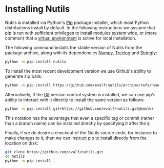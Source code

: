 # Installing Nutils

Nutils is installed via Python's [Pip](https://pip.pypa.io/en/stable/) package
installer, which most Python distributions install by default. In the following
instructions we assume that pip is run with sufficient privileges to install
modules system wide, or (more common) that a [virtual
environment](https://docs.python.org/3/library/venv.html) is active for local
installation.

The following command installs the stable version of Nutils from the package
archive, along with its dependencies [Numpy](https://numpy.org/),
[Treelog](https://github.com/evalf/treelog) and
[Stringly](https://github.com/evalf/stringly):

```sh
python -m pip install nutils
```

To install the most recent development version we use Github's ability to
generate zip balls:

```sh
python -m pip install https://github.com/evalf/nutils/archive/refs/heads/master.zip
```

Alternatively, if the [Git](https://git-scm.com/) version control system is
installed, we can use pip's ability to interact with it directly to install the
same version as follows:

```sh
python -m pip install git+https://github.com/evalf/nutils.git@master
```

This notation has the advantage that even a specific tag or commit (rather than
a branch name) can be installed directly by specifying it after the `@`.

Finally, if we do desire a checkout of the Nutils source code, for instance to
make changes to it, then we can instruct pip to install directly from the
location on disk:

```sh
git clone https://github.com/evalf/nutils.git
cd nutils
python -m pip install .
```
